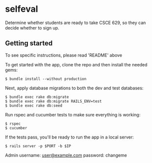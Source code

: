 # selfeval
Determine whether students are ready to take CSCE 629, so they can decide whether to sign up.

## Getting started

To see specific instructions, please read 'README' above

To get started with the app, clone the repo and then install the needed gems:

```
$ bundle install --without production
```

Next, apply database migrations to both the dev and test databases:

```
$ bundle exec rake db:migrate
$ bundle exec rake db:migrate RAILS_ENV=test
$ bundle exec rake db:seed
```

Run rspec and cucumber tests to make sure everything is working:

```
$ rspec
$ cucumber
```

If the tests pass, you'll be ready to run the app in a local server:

```
$ rails server -p $PORT -b $IP
```
Admin
username: user@example.com
password: changeme

